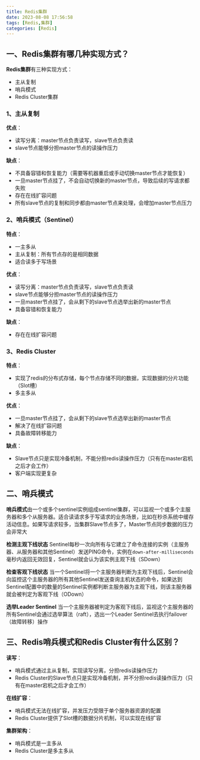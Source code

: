 ```yaml
---
title: Redis集群
date: 2023-08-08 17:56:58
tags: [Redis,集群]
categories: [Redis]
---
```


## 一、Redis集群有哪几种实现方式？
**Redis集群**有三种实现方式：
* 主从复制
* 哨兵模式
* Redis Cluster集群

### 1、主从复制
**优点**：
* 读写分离：master节点负责读写，slave节点负责读
* slave节点能够分担master节点的读操作压力

**缺点**：
* 不具备容错和恢复能力（需要等机器重启或手动切换master节点才能恢复）
* 一旦master节点挂了，不会自动切换新的master节点，导致后续的写请求都失败
* 存在在线扩容问题
* 所有slave节点的复制和同步都由master节点来处理，会增加master节点压力

### 2、哨兵模式（Sentinel）
**特点**：
* 一主多从
* 主从复制：所有节点存的是相同数据
* 适合读多于写场景

**优点**：
* 读写分离：master节点负责读写，slave节点负责读
* slave节点能够分担master节点的读操作压力
* 一旦master节点挂了，会从剩下的slave节点选举出新的master节点
* 具备容错和恢复能力

**缺点**：
* 存在在线扩容问题

### 3、Redis Cluster
**特点**：
* 实现了redis的分布式存储，每个节点存储不同的数据，实现数据的分片功能（Slot槽）
* 多主多从

**优点**：
* 一旦master节点挂了，会从剩下的slave节点选举出新的master节点
* 解决了在线扩容问题
* 具备故障转移能力

**缺点**：
* Slave节点只是实现冷备机制，不能分担redis读操作压力（只有在master宕机之后才会工作）
* 客户端实现更复杂

## 二、哨兵模式
**哨兵模式**由一个或多个sentinel实例组成sentinel集群，可以监视一个或多个主服务器和多个从服务器。适合读请求多于写请求的业务场景，比如在秒杀系统中缓存活动信息。如果写请求较多，当集群Slave节点多了，Master节点同步数据的压力会非常大

**检测主观下线状态**
Sentinel每秒一次向所有与它建立了命令连接的实例（主服务器、从服务器和其他Sentinel）发送PING命令，实例在`down-after-milliseconds`毫秒内返回无效回复，Sentinel就会认为该实例主观下线（SDown）

**检查客观下线状态**
当一个Sentinel将一个主服务器判断为主观下线后，Sentinel会向监控这个主服务器的所有其他Sentinel发送查询主机状态的命令，如果达到Sentinel配置中的数量的Sentinel实例都判断主服务器为主观下线，则该主服务器就会被判定为客观下线（ODown）

**选举Leader Sentinel**
当一个主服务器被判定为客观下线后，监视这个主服务器的所有Sentinel会通过选举算法（raft），选出一个Leader Sentinel去执行failover（故障转移）操作

## 三、Redis哨兵模式和Redis Cluster有什么区别？
**读写**：
* 哨兵模式通过主从复制，实现读写分离，分担redis读操作压力
* Redis Cluster的Slave节点只是实现冷备机制，并不分担redis读操作压力（只有在master宕机之后才会工作）

**在线扩容**：
* 哨兵模式无法在线扩容，并发压力受限于单个服务器资源的配置
* Redis Cluster提供了Slot槽的数据分片机制，可以实现在线扩容

**集群架构**：
* 哨兵模式是一主多从
* Redis Cluster是多主多从